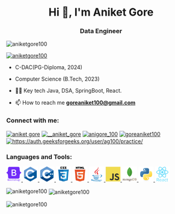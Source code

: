 <h1 align="center">Hi 👋, I'm Aniket Gore</h1>
<h3 align="center">Data Engineer</h3>
<p align="left"> <img src="https://komarev.com/ghpvc/?username=aniketgore100&label=Profile%20views&color=0e75b6&style=flat" alt="aniketgore100" /> </p>

<p align="left"> <a href="https://github.com/ryo-ma/github-profile-trophy"><img src="https://github-profile-trophy.vercel.app/?username=aniketgore100" alt="aniketgore100" /></a> </p>

-  C-DAC(PG-Diploma, 2024)
-  Computer Science (B.Tech, 2023)
- 🧑‍💻 Key tech Java, DSA, SpringBoot, React.

- 📫 How to reach me **goreaniket100@gmail.com**

<h3 align="left">Connect with me:</h3>
<p align="left">
<a href="https://linkedin.com/in/aniket gore" target="blank"><img align="center" src="https://raw.githubusercontent.com/rahuldkjain/github-profile-readme-generator/master/src/images/icons/Social/linked-in-alt.svg" alt="aniket gore" height="30" width="40" /></a>
<a href="https://instagram.com/__aniket_gore" target="blank"><img align="center" src="https://raw.githubusercontent.com/rahuldkjain/github-profile-readme-generator/master/src/images/icons/Social/instagram.svg" alt="__aniket_gore" height="30" width="40" /></a>
<a href="https://www.codechef.com/users/anigore_100" target="blank"><img align="center" src="https://cdn.jsdelivr.net/npm/simple-icons@3.1.0/icons/codechef.svg" alt="anigore_100" height="30" width="40" /></a>
<a href="https://www.hackerrank.com/goreaniket100" target="blank"><img align="center" src="https://raw.githubusercontent.com/rahuldkjain/github-profile-readme-generator/master/src/images/icons/Social/hackerrank.svg" alt="goreaniket100" height="30" width="40" /></a>
<a href="https://auth.geeksforgeeks.org/user/https://auth.geeksforgeeks.org/user/ag100/practice/" target="blank"><img align="center" src="https://raw.githubusercontent.com/rahuldkjain/github-profile-readme-generator/master/src/images/icons/Social/geeks-for-geeks.svg" alt="https://auth.geeksforgeeks.org/user/ag100/practice/" height="30" width="40" /></a>
</p>

<h3 align="left">Languages and Tools:</h3>
<p align="left"> <a href="https://getbootstrap.com" target="_blank"> <img src="https://raw.githubusercontent.com/devicons/devicon/master/icons/bootstrap/bootstrap-plain-wordmark.svg" alt="bootstrap" width="40" height="40"/> </a> <a href="https://www.cprogramming.com/" target="_blank"> <img src="https://raw.githubusercontent.com/devicons/devicon/master/icons/c/c-original.svg" alt="c" width="40" height="40"/> </a> <a href="https://www.w3schools.com/cpp/" target="_blank"> <img src="https://raw.githubusercontent.com/devicons/devicon/master/icons/cplusplus/cplusplus-original.svg" alt="cplusplus" width="40" height="40"/> </a> <a href="https://www.w3schools.com/css/" target="_blank"> <img src="https://raw.githubusercontent.com/devicons/devicon/master/icons/css3/css3-original-wordmark.svg" alt="css3" width="40" height="40"/> </a> <a href="https://www.w3.org/html/" target="_blank"> <img src="https://raw.githubusercontent.com/devicons/devicon/master/icons/html5/html5-original-wordmark.svg" alt="html5" width="40" height="40"/> </a> <a href="https://www.java.com" target="_blank"> <img src="https://raw.githubusercontent.com/devicons/devicon/master/icons/java/java-original.svg" alt="java" width="40" height="40"/> </a> <a href="https://developer.mozilla.org/en-US/docs/Web/JavaScript" target="_blank"> <img src="https://raw.githubusercontent.com/devicons/devicon/master/icons/javascript/javascript-original.svg" alt="javascript" width="40" height="40"/> </a> <a href="https://www.mongodb.com/" target="_blank"> <img src="https://raw.githubusercontent.com/devicons/devicon/master/icons/mongodb/mongodb-original-wordmark.svg" alt="mongodb" width="40" height="40"/> </a> <a href="https://www.python.org" target="_blank"> <img src="https://raw.githubusercontent.com/devicons/devicon/master/icons/python/python-original.svg" alt="python" width="40" height="40"/> </a> <a href="https://reactjs.org/" target="_blank"> <img src="https://raw.githubusercontent.com/devicons/devicon/master/icons/react/react-original-wordmark.svg" alt="react" width="40" height="40"/> </a> </p>

<p><img align="left" src="https://github-readme-stats.vercel.app/api/top-langs?username=aniketgore100&show_icons=true&locale=en&layout=compact" alt="aniketgore100" /></p>

<p>&nbsp;<img align="center" src="https://github-readme-stats.vercel.app/api?username=aniketgore100&show_icons=true&locale=en" alt="aniketgore100" /></p>

<p><img align="center" src="https://github-readme-streak-stats.herokuapp.com/?user=aniketgore100&" alt="aniketgore100" /></p>
